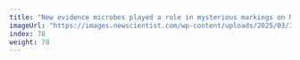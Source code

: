 ```yaml
---
title: "New evidence microbes played a role in mysterious markings on Mars"
imageUrl: "https://images.newscientist.com/wp-content/uploads/2025/03/17200918/SEI_2442024933.jpg?width=788"
index: 78
weight: 78
---
```

